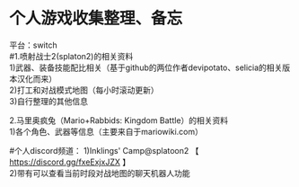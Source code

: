 # 个人游戏收集整理、备忘
平台：switch  
#1.喷射战士2(splaton2)的相关资料  
1)武器、装备技能配比相关（基于github的两位作者devipotato、selicia的相关版本汉化而来）  
2)打工和对战模式地图（每小时滚动更新）  
3)自行整理的其他信息  

2.马里奥疯兔（Mario+Rabbids: Kingdom Battle）的相关资料  
1)各个角色、武器等信息（主要来自于mariowiki.com）  


#个人discord频道：
1)Inklings' Camp@splatoon2  【  https://discord.gg/fxeExjxJZX  】  
2)带有可以查看当前时段对战地图的聊天机器人功能  




